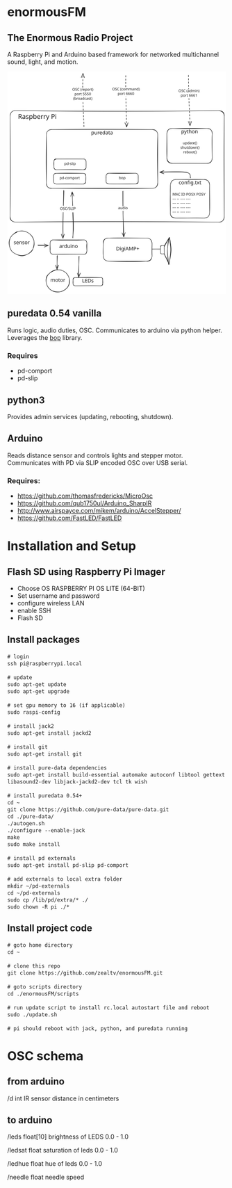 # enormousFM
## The Enormous Radio Project

A Raspberry Pi and Arduino based framework for networked multichannel sound, light, and motion.  

![enormous node diagram](enormous-node.svg)


## puredata 0.54 vanilla 

Runs logic, audio duties, OSC.  Communicates to arduino via python helper.
Leverages the [bop](https://github.com/zealtv/bop) library. 

### Requires
- pd-comport
- pd-slip


## python3

Provides admin services (updating, rebooting, shutdown). 


## Arduino

Reads distance sensor and controls lights and stepper motor.  Communicates with PD via SLIP encoded OSC over USB serial.

### Requires:
- https://github.com/thomasfredericks/MicroOsc
- https://github.com/qub1750ul/Arduino_SharpIR
- http://www.airspayce.com/mikem/arduino/AccelStepper/
- https://github.com/FastLED/FastLED


# Installation and Setup
## Flash SD using Raspberry Pi Imager
- Choose OS RASPBERRY PI OS LITE (64-BIT)
- Set username and password
- configure wireless LAN
- enable SSH
- Flash SD

## Install packages
```
# login
ssh pi@raspberrypi.local

# update
sudo apt-get update
sudo apt-get upgrade

# set gpu memory to 16 (if applicable)
sudo raspi-config

# install jack2
sudo apt-get install jackd2

# install git
sudo apt-get install git

# install pure-data dependencies
sudo apt-get install build-essential automake autoconf libtool gettext libasound2-dev libjack-jackd2-dev tcl tk wish

# install puredata 0.54+
cd ~
git clone https://github.com/pure-data/pure-data.git
cd ./pure-data/
./autogen.sh
./configure --enable-jack
make
sudo make install

# install pd externals
sudo apt-get install pd-slip pd-comport

# add externals to local extra folder
mkdir ~/pd-externals
cd ~/pd-externals 
sudo cp /lib/pd/extra/* ./
sudo chown -R pi ./*

```

## Install project code
```
# goto home directory
cd ~

# clone this repo
git clone https://github.com/zealtv/enormousFM.git

# goto scripts directory
cd ./enormousFM/scripts

# run update script to install rc.local autostart file and reboot
sudo ./update.sh

# pi should reboot with jack, python, and puredata running

```

# OSC schema
## from arduino
/d int
IR sensor distance in centimeters


## to arduino
/leds float[10]
brightness of LEDS 0.0 - 1.0

/ledsat float
saturation of leds 0.0 - 1.0

/ledhue float
hue of leds 0.0 - 1.0

/needle float
needle speed